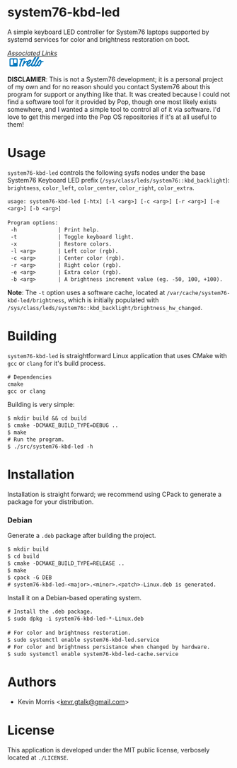 # system76-kbd-led

A simple keyboard LED controller for System76 laptops supported by systemd services for color and brightness restoration on boot.

<u>*Associated Links*</u><br />
[![Trello Development Board](./assets/trello.png)](https://trello.com/b/6R6GS9bF)

**DISCLAMIER**: This is not a System76 development; it is a personal project of my own and for no reason should you contact System76 about this program for support or anything like that. It was created because I could not find a software tool for it provided by Pop, though one most likely exists somewhere, and I wanted a simple tool to control all of it via software. I'd love to get this merged into the Pop OS repositories if it's at all useful to them!

# Usage

`system76-kbd-led` controls the following sysfs nodes under the base System76 Keyboard LED prefix (`/sys/class/leds/system76::kbd_backlight`): `brightness`, `color_left`, `color_center`, `color_right`, `color_extra`.

```
usage: system76-kbd-led [-htx] [-l <arg>] [-c <arg>] [-r <arg>] [-e <arg>] [-b <arg>]

Program options:
 -h             | Print help.
 -t             | Toggle keyboard light.
 -x             | Restore colors.
 -l <arg>       | Left color (rgb).
 -c <arg>       | Center color (rgb).
 -r <arg>       | Right color (rgb).
 -e <arg>       | Extra color (rgb).
 -b <arg>       | A brightness increment value (eg. -50, 100, +100).
```

**Note**: The `-t` option uses a software cache, located at `/var/cache/system76-kbd-led/brightness`, which is initially populated with `/sys/class/leds/system76::kbd_backlight/brightness_hw_changed`.

# Building

`system76-kbd-led` is straightforward Linux application that uses CMake
with `gcc` or `clang` for it's build process.

	# Dependencies
	cmake
	gcc or clang

Building is very simple:

	$ mkdir build && cd build
	$ cmake -DCMAKE_BUILD_TYPE=DEBUG ..
	$ make
	# Run the program.
	$ ./src/system76-kbd-led -h

# Installation

Installation is straight forward; we recommend using CPack to generate
a package for your distribution.

### Debian

Generate a `.deb` package after building the project.

	$ mkdir build
	$ cd build
	$ cmake -DCMAKE_BUILD_TYPE=RELEASE ..
	$ make
	$ cpack -G DEB
	# system76-kbd-led-<major>.<minor>.<patch>-Linux.deb is generated.

Install it on a Debian-based operating system.

	# Install the .deb package.
	$ sudo dpkg -i system76-kbd-led-*-Linux.deb

	# For color and brightness restoration.
	$ sudo systemctl enable system76-kbd-led.service
	# For color and brightness persistance when changed by hardware.
	$ sudo systemctl enable system76-kbd-led-cache.service

# Authors

* Kevin Morris &lt;kevr.gtalk@gmail.com&gt;

# License

This application is developed under the MIT public license, verbosely
located at `./LICENSE`.

